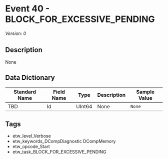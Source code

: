 # Event 40 - BLOCK_FOR_EXCESSIVE_PENDING
###### Version: 0

## Description
None

## Data Dictionary
|Standard Name|Field Name|Type|Description|Sample Value|
|---|---|---|---|---|
|TBD|Id|UInt64|None|`None`|

## Tags
* etw_level_Verbose
* etw_keywords_DCompDiagnostic DCompMemory
* etw_opcode_Start
* etw_task_BLOCK_FOR_EXCESSIVE_PENDING